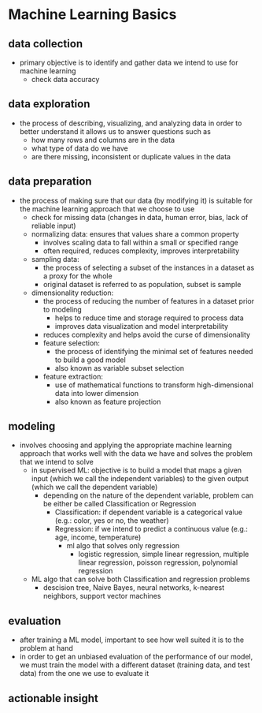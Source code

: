 # Machine Learning Basics

## data collection

- primary objective is to identify and gather data we intend to use for machine learning
  - check data accuracy

## data exploration

- the process of describing, visualizing, and analyzing data in order to better understand it
  allows us to answer questions such as
  - how many rows and columns are in the data
  - what type of data do we have
  - are there missing, inconsistent or duplicate values in the data

## data preparation

- the process of making sure that our data (by modifying it) is suitable for the machine learning approach that we choose to use
  - check for missing data (changes in data, human error, bias, lack of reliable input)
  - normalizing data: ensures that values share a common property
    - involves scaling data to fall within a small or specified range
    - often required, reduces complexity, improves interpretability
  - sampling data:
    - the process of selecting a subset of the instances in a dataset as a proxy for the whole
    - original dataset is referred to as population, subset is sample
  - dimensionality reduction:
    - the process of reducing the number of features in a dataset prior to modeling
      - helps to reduce time and storage required to process data
      - improves data visualization and model interpretability
    - reduces complexity and helps avoid the curse of dimensionality
    - feature selection:
      - the process of identifying the minimal set of features needed to build a good model
      - also known as variable subset selection
    - feature extraction:
      - use of mathematical functions to transform high-dimensional data into lower dimension
      - also known as feature projection

## modeling

- involves choosing and applying the appropriate machine learning approach that works well with the data we have and solves the problem that we intend to solve
  - in supervised ML: objective is to build a model that maps a given input (which we call the independent variables) to the given output (which we call the dependent variable)
    - depending on the nature of the dependent variable, problem can be either be called Classification or Regression
      - Classification: if dependent variable is a categorical value (e.g.: color, yes or no, the weather)
      - Regression: if we intend to predict a continuous value (e.g.: age, income, temperature)
        - ml algo that solves only regression
          - logistic regression, simple linear regression, multiple linear regression, poisson regression, polynomial regression
  - ML algo that can solve both Classification and regression problems
    - descision tree, Naive Bayes, neural networks, k-nearest neighbors, support vector machines

## evaluation

- after training a ML model, important to see how well suited it is to the problem at hand
- in order to get an unbiased evaluation of the performance of our model, we must train the model with a different dataset (training data, and test data) from the one we use to evaluate it

## actionable insight
